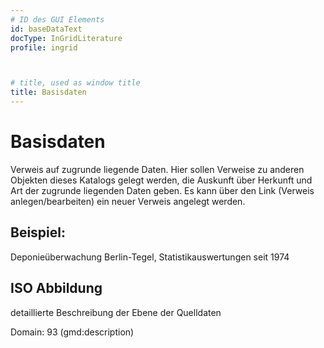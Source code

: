 ```yaml
---
# ID des GUI Elements
id: baseDataText
docType: InGridLiterature
profile: ingrid



# title, used as window title
title: Basisdaten
---
```


# Basisdaten

Verweis auf zugrunde liegende Daten. Hier sollen Verweise zu anderen Objekten dieses Katalogs gelegt werden, die Auskunft über Herkunft und Art der zugrunde liegenden Daten geben. Es kann über den Link (Verweis anlegen/bearbeiten) ein neuer Verweis angelegt werden.

## Beispiel:

Deponieüberwachung Berlin-Tegel, Statistikauswertungen seit 1974

## ISO Abbildung

detaillierte Beschreibung der Ebene der Quelldaten

Domain: 93 (gmd:description)

